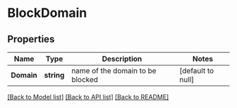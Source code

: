# BlockDomain

## Properties
Name | Type | Description | Notes
------------ | ------------- | ------------- | -------------
**Domain** | **string** | name of the domain to be blocked | [default to null]

[[Back to Model list]](../README.md#documentation-for-models) [[Back to API list]](../README.md#documentation-for-api-endpoints) [[Back to README]](../README.md)

